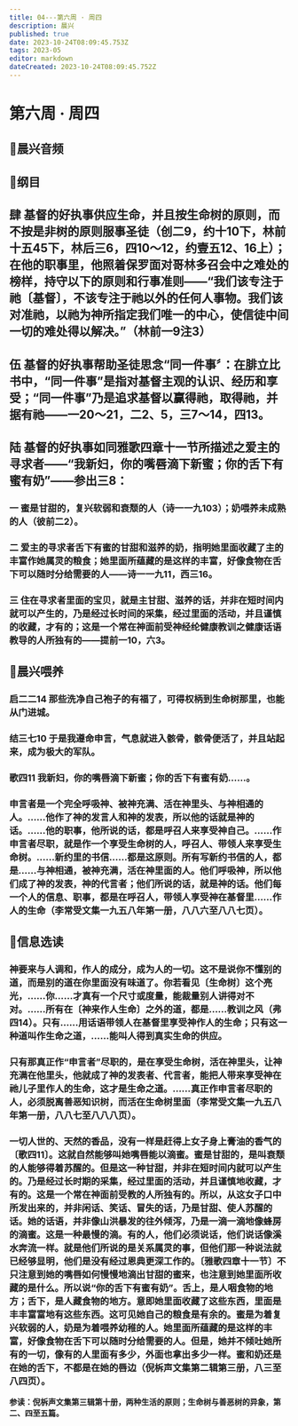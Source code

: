 ```yaml
---
title: 04---第六周 · 周四
description: 晨兴
published: true
date: 2023-10-24T08:09:45.753Z
tags: 2023-05
editor: markdown
dateCreated: 2023-10-24T08:09:45.752Z
---
```


# 第六周 · 周四
## 🎵晨兴音频

## 📖纲目

## 肆  基督的好执事供应生命，并且按生命树的原则，而不按是非树的原则服事圣徒（创二9，约十10下，林前十五45下，林后三6，四10～12，约壹五12、16上）；在他的职事里，他照着保罗面对哥林多召会中之难处的榜样，持守以下的原则和行事准则——“我们该专注于祂〔基督〕，不该专注于祂以外的任何人事物。我们该对准祂，以祂为神所指定我们唯一的中心，使信徒中间一切的难处得以解决。”（林前一9注3）

## 伍  基督的好执事帮助圣徒思念“同一件事〞：在腓立比书中，“同一件事”是指对基督主观的认识、经历和享受；“同一件事”乃是追求基督以赢得祂，取得祂，并据有祂——一20～21，二2、5，三7～14，四13。

## 陆  基督的好执事如同雅歌四章十一节所描述之爱主的寻求者——“我新妇，你的嘴唇滴下新蜜；你的舌下有蜜有奶”——参出三8：

### 一  蜜是甘甜的，复兴软弱和衰颓的人（诗一一九103）；奶喂养未成熟的人（彼前二2）。

### 二  爱主的寻求者舌下有蜜的甘甜和滋养的奶，指明她里面收藏了主的丰富作她属灵的粮食；她里面所蕴藏的是这样的丰富，好像食物在舌下可以随时分给需要的人——诗一一九11，西三16。

### 三 住在寻求者里面的宝贝，就是主甘甜、滋养的话，并非在短时间内就可以产生的，乃是经过长时间的采集，经过里面的活动，并且谨慎的收藏，才有的；这是一个常在神面前受神经纶健康教训之健康话语教导的人所独有的——提前一10，六3。

## 📖晨兴喂养

### **启二二14    那些洗净自己袍子的有福了，可得权柄到生命树那里，也能从门进城。**

### **结三七10    于是我遵命申言，气息就进入骸骨，骸骨便活了，并且站起来，成为极大的军队。**

### **歌四11    我新妇，你的嘴唇滴下新蜜；你的舌下有蜜有奶……。**

### 申言者是一个完全呼吸神、被神充满、活在神里头、与神相通的人。……他作了神的发言人和神的发表，所以他的话就是神的话。……他的职事，他所说的话，都是呼召人来享受神自己。……作申言者尽职，就是作一个享受生命树的人，呼召人、带领人来享受生命树。……新约里的书信……都是这原则。所有写新约书信的人，都是……与神相通，被神充满，活在神里面的人。他们呼吸神，所以他们成了神的发表，神的代言者；他们所说的话，就是神的话。他们每一个人的信息、职事，都是在呼召人，带领人享受神在基督里……作人的生命（李常受文集一九五八年第一册，八八六至八八七页）。

## 📖信息选读

### 神要来与人调和，作人的成分，成为人的一切。这不是说你不懂别的道，而是别的道在你里面没有味道了。你若看见〔生命树〕这个亮光，……你……才真有一个尺寸或度量，能裁量别人讲得对不对。……所有在〔神来作人生命〕之外的道，都是……教训之风（弗四14）。只有……用话语带领人在基督里享受神作人的生命；只有这一种道叫作生命之道，……能叫人得到真实生命的供应。

### 只有那真正作“申言者”尽职的，是在享受生命树，活在神里头，让神充满在他里头，他就成了神的发表者、代言者，能把人带来享受神在祂儿子里作人的生命，这才是生命之道。……真正作申言者尽职的人，必须脱离善恶知识树，而活在生命树里面（李常受文集一九五八年第一册，八八七至八八八页）。

### 一切人世的、天然的香品，没有一样是赶得上女子身上膏油的香气的〔歌四11〕。这就自然能够叫她嘴唇能以滴蜜。蜜是甘甜的，是叫衰颓的人能够得着苏醒的。但是这一种甘甜，并非在短时间内就可以产生的。乃是经过长时期的采集，经过里面的活动，并且谨慎地收藏，才有的。这是一个常在神面前受教的人所独有的。所以，从这女子口中所发出来的，并非闲话、笑话、冒失的话，乃是甘甜、使人苏醒的话。她的话语，并非像山洪暴发的往外倾泻，乃是一滴一滴地像蜂房的滴蜜。这是一种最慢的滴。有的人，他们必须说话，他们说话像溪水奔流一样。就是他们所说的是关系属灵的事，但他们那一种说法就已经够显明，他们是没有经过恩典更深工作的。〔雅歌四章十一节〕不只注意到她的嘴唇如何慢慢地滴出甘甜的蜜来，也注意到她里面所收藏的是什么。所以说“你的舌下有蜜有奶”。舌上，是人咽食物的地方；舌下，是人藏食物的地方。意即她里面收藏了这些东西，里面是丰丰富富地有这些东西。这可见她自己的粮食是有余的。蜜是为着复兴软弱的人，奶是为着喂养幼稚的人。她里面所蕴藏的是这样的丰富，好像食物在舌下可以随时分给需要的人。但是，她并不倾吐她所有的一切，像有的人里面有多少，外面也拿出多少一样。蜜和奶还是在她的舌下，不都是在她的唇边（倪柝声文集第二辑第三册，八三至八四页）。

**参读：倪柝声文集第三辑第十册，两种生活的原则；生命树与善恶树的异象，第二、四至五篇。**
<!-- Google tag (gtag.js) -->
<script async src="https://www.googletagmanager.com/gtag/js?id=G-1P8709Z16T"></script>
<script>
  window.dataLayer = window.dataLayer || [];
  function gtag(){dataLayer.push(arguments);}
  gtag('js', new Date());

  gtag('config', 'G-1P8709Z16T');
</script>
